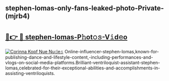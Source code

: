 ## stephen-lomas-only-fans​-leaked-photo​-Private-(mjrb4)


# <h2><a href="https://mediaupload.pro?title=stephen-lomas&ref=git">🔗👉 🔴 stephen-lomas-P𝚑ot𝚘𝚜-V𝚒d𝚎o</a></h2>

[![Corinna Kopf Nue Nu𝚍e𝚜](https://i.imgur.com/0qMVB7G.gif)](https://mediaupload.pro?title=stephen-lomas&ref=git)
Online-influencer-stephen-lomas,known-for-publishing-dance-and-lifestyle-content,-including-performances-and-vlogs-on-social-media-platforms.Brilliant-ventriloquist-assistant-stephen-lomas,celebrated-for-their-exceptional-abilities-and-accomplishments-in-assisting-ventriloquists.  